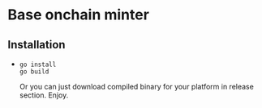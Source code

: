 # Base onchain minter

## Installation

* ```shell
  go install
  go build
  ```
  Or you can just download compiled binary for your platform in release section. Enjoy.